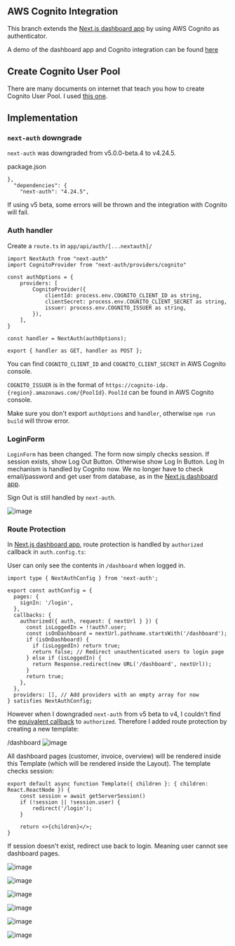 ## AWS Cognito Integration

This branch extends the [Next.js dashboard app](https://nextjs.org/learn/dashboard-app) by using AWS Cognito as authenticator.

A demo of the dashboard app and Cognito integration can be found [here](https://nextjs-dashboard-two-mocha-74.vercel.app/)

## Create Cognito User Pool

There are many documents on internet that teach you how to create Cognito User Pool. I used [this one](https://evoila.com/blog/secure-user-authentication-with-next-js-nextauth-js-and-aws-cognito-2/).

## Implementation

### `next-auth` downgrade

`next-auth` was downgraded from v5.0.0-beta.4 to v4.24.5.

package.json
```
},
  "dependencies": {
    "next-auth": "4.24.5",
```

If using v5 beta, some errors will be thrown and the integration with Cognito will fail.

### Auth handler

Create a `route.ts` in `app/api/auth/[...nextauth]/`
```
import NextAuth from "next-auth"
import CognitoProvider from "next-auth/providers/cognito"

const authOptions = {
    providers: [
        CognitoProvider({
            clientId: process.env.COGNITO_CLIENT_ID as string,
            clientSecret: process.env.COGNITO_CLIENT_SECRET as string,
            issuer: process.env.COGNITO_ISSUER as string,
        }),
    ],
}

const handler = NextAuth(authOptions);

export { handler as GET, handler as POST };
```

You can find `COGNITO_CLIENT_ID` and `COGNITO_CLIENT_SECRET` in AWS Cognito console.

`COGNITO_ISSUER` is in the format of `https://cognito-idp.{region}.amazonaws.com/{PoolId}`. `PoolId` can be found in AWS Cognito console.

Make sure you don't export `authOptions` and `handler`, otherwise `npm run build` will throw error.

### LoginForm

`LoginForm` has been changed. The form now simply checks session. If session exists, show Log Out Button. Otherwise show Log In Button. Log In mechanism is handled by Cognito now. We no longer have to check email/password and get user from database, as in the [Next.js dashboard app](https://nextjs.org/learn/dashboard-app).

Sign Out is still handled by `next-auth`.

![image](https://github.com/konami99/nextjs-dashboard/assets/166879/62690698-2592-4da8-938a-7e96002d6cbf)

### Route Protection

In [Next.js dashboard app](https://nextjs.org/learn/dashboard-app), route protection is handled by `authorized` callback in `auth.config.ts`:

User can only see the contents in `/dashboard` when logged in.

```
import type { NextAuthConfig } from 'next-auth';
 
export const authConfig = {
  pages: {
    signIn: '/login',
  },
  callbacks: {
    authorized({ auth, request: { nextUrl } }) {
      const isLoggedIn = !!auth?.user;
      const isOnDashboard = nextUrl.pathname.startsWith('/dashboard');
      if (isOnDashboard) {
        if (isLoggedIn) return true;
        return false; // Redirect unauthenticated users to login page
      } else if (isLoggedIn) {
        return Response.redirect(new URL('/dashboard', nextUrl));
      }
      return true;
    },
  },
  providers: [], // Add providers with an empty array for now
} satisfies NextAuthConfig;
```
However when I downgraded `next-auth` from v5 beta to v4, I couldn't find the [equivalent callback](https://next-auth.js.org/configuration/callbacks) to `authorized`. Therefore I added route protection by creating a new template:

/dashboard
![image](https://github.com/konami99/nextjs-dashboard/assets/166879/a14051f3-6eaf-400a-8e58-8c627a3e88da)

All dashboard pages (customer, invoice, overview) will be rendered inside this Template (which will be rendered inside the Layout). The template checks session:

```
export default async function Template({ children }: { children: React.ReactNode }) {
    const session = await getServerSession()
    if (!session || !session.user) {
        redirect('/login');
    }

    return <>{children}</>;
}
```

If session doesn't exist, redirect use back to login. Meaning user cannot see dashboard pages.

![image](https://github.com/konami99/nextjs-dashboard/assets/166879/7c56d619-1af3-44a3-bad5-60f94fecda98)

![image](https://github.com/konami99/nextjs-dashboard/assets/166879/bde06a6c-8ec3-4228-a073-2ceca8286226)

![image](https://github.com/konami99/nextjs-dashboard/assets/166879/6d2ab2cb-9a27-41aa-97fb-15148952405e)

![image](https://github.com/konami99/nextjs-dashboard/assets/166879/e5229d77-078e-4b41-93df-4cd551942d4e)

![image](https://github.com/konami99/nextjs-dashboard/assets/166879/2f8642ff-4b39-4da6-b13a-4e22060852d5)

![image](https://github.com/konami99/nextjs-dashboard/assets/166879/244a4d82-3fee-416b-949c-8af9b77937c5)





